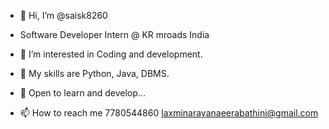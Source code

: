 - 👋 Hi, I’m @saisk8260
-   Software Developer Intern @ KR mroads India

- 👀 I’m interested in Coding and development. 
- 🌱 My skills are Python, Java, DBMS.
- 💞️ Open to learn and develop... 
- 📫 How to reach me 7780544860 laxminarayanaeerabathini@gmail.com

<!---
saisk8260/saisk8260 is a ✨ special ✨ repository because its `README.md` (this file) appears on your GitHub profile.
You can click the Preview link to take a look at your changes.
--->
